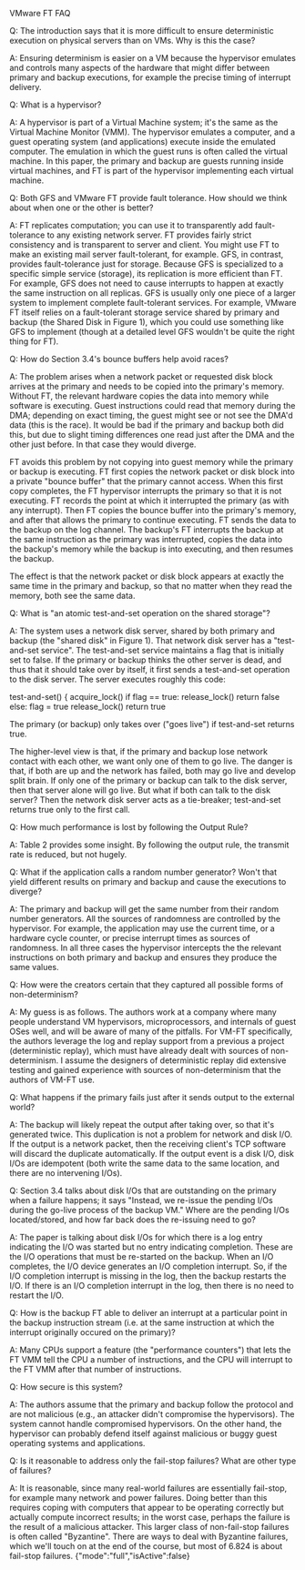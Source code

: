 VMware FT FAQ

Q: The introduction says that it is more difficult to ensure
deterministic execution on physical servers than on VMs. Why is this
the case?

A: Ensuring determinism is easier on a VM because the hypervisor
emulates and controls many aspects of the hardware that might differ
between primary and backup executions, for example the precise timing
of interrupt delivery.

Q: What is a hypervisor?

A: A hypervisor is part of a Virtual Machine system; it's the same as
the Virtual Machine Monitor (VMM). The hypervisor emulates a computer,
and a guest operating system (and applications) execute inside the
emulated computer. The emulation in which the guest runs is often
called the virtual machine. In this paper, the primary and backup are
guests running inside virtual machines, and FT is part of the
hypervisor implementing each virtual machine.

Q: Both GFS and VMware FT provide fault tolerance. How should we
think about when one or the other is better?

A: FT replicates computation; you can use it to transparently add
fault-tolerance to any existing network server. FT provides fairly
strict consistency and is transparent to server and client. You might
use FT to make an existing mail server fault-tolerant, for example.
GFS, in contrast, provides fault-tolerance just for storage. Because
GFS is specialized to a specific simple service (storage), its
replication is more efficient than FT. For example, GFS does not need
to cause interrupts to happen at exactly the same instruction on all
replicas. GFS is usually only one piece of a larger system to
implement complete fault-tolerant services. For example, VMware FT
itself relies on a fault-tolerant storage service shared by primary
and backup (the Shared Disk in Figure 1), which you could use
something like GFS to implement (though at a detailed level GFS
wouldn't be quite the right thing for FT).

Q: How do Section 3.4's bounce buffers help avoid races?

A: The problem arises when a network packet or requested disk block
arrives at the primary and needs to be copied into the primary's memory.
Without FT, the relevant hardware copies the data into memory while
software is executing. Guest instructions could read that memory
during the DMA; depending on exact timing, the guest might see or not
see the DMA'd data (this is the race). It would be bad if the primary
and backup both did this, but due to slight timing differences one
read just after the DMA and the other just before. In that case they
would diverge.

FT avoids this problem by not copying into guest memory while the
primary or backup is executing. FT first copies the network packet or
disk block into a private "bounce buffer" that the primary cannot
access. When this first copy completes, the FT hypervisor interrupts
the primary so that it is not executing. FT records the point at which
it interrupted the primary (as with any interrupt). Then FT copies the
bounce buffer into the primary's memory, and after that allows the
primary to continue executing. FT sends the data to the backup on the
log channel. The backup's FT interrupts the backup at the same
instruction as the primary was interrupted, copies the data into the
backup's memory while the backup is into executing, and then resumes
the backup.

The effect is that the network packet or disk block appears at exactly
the same time in the primary and backup, so that no matter when they
read the memory, both see the same data.

Q: What is "an atomic test-and-set operation on the shared storage"?

A: The system uses a network disk server, shared by both primary and backup
(the "shared disk" in Figure 1). That network disk server has a
"test-and-set service". The test-and-set service maintains a flag that
is initially set to false. If the primary or backup thinks the other
server is dead, and thus that it should take over by itself, it first
sends a test-and-set operation to the disk server. The server executes
roughly this code:

  test-and-set() {
    acquire_lock()
    if flag == true:
      release_lock()
      return false
    else:
      flag = true
      release_lock()
      return true

The primary (or backup) only takes over ("goes live") if test-and-set
returns true.

The higher-level view is that, if the primary and backup lose network
contact with each other, we want only one of them to go live. The danger
is that, if both are up and the network has failed, both may go live and
develop split brain. If only one of the primary or backup can talk to
the disk server, then that server alone will go live. But what if both
can talk to the disk server? Then the network disk server acts as a
tie-breaker; test-and-set returns true only to the first call.

Q: How much performance is lost by following the Output Rule?

A: Table 2 provides some insight. By following the output rule, the
transmit rate is reduced, but not hugely.

Q: What if the application calls a random number generator? Won't that
yield different results on primary and backup and cause the executions
to diverge?

A: The primary and backup will get the same number from their random
number generators. All the sources of randomness are controlled by the
hypervisor. For example, the application may use the current time, or
a hardware cycle counter, or precise interrupt times as sources of
randomness. In all three cases the hypervisor intercepts the the
relevant instructions on both primary and backup and ensures they
produce the same values.

Q: How were the creators certain that they captured all possible forms
of non-determinism?

A: My guess is as follows. The authors work at a company where many
people understand VM hypervisors, microprocessors, and internals of guest
OSes well, and will be aware of many of the pitfalls. For VM-FT
specifically, the authors leverage the log and replay support from a
previous a project (deterministic replay), which must have already
dealt with sources of non-determinism. I assume the designers of
deterministic replay did extensive testing and gained experience
with sources of non-determinism that the authors of VM-FT use.

Q: What happens if the primary fails just after it sends output to the
external world?

A: The backup will likely repeat the output after taking over, so that
it's generated twice. This duplication is not a problem for network
and disk I/O. If the output is a network packet, then the receiving
client's TCP software will discard the duplicate automatically. If the
output event is a disk I/O, disk I/Os are idempotent (both write the
same data to the same location, and there are no intervening I/Os).

Q: Section 3.4 talks about disk I/Os that are outstanding on the
primary when a failure happens; it says "Instead, we re-issue the
pending I/Os during the go-live process of the backup VM." Where are
the pending I/Os located/stored, and how far back does the re-issuing
need to go?

A: The paper is talking about disk I/Os for which there is a log entry
indicating the I/O was started but no entry indicating completion.
These are the I/O operations that must be re-started on the backup.
When an I/O completes, the I/O device generates an I/O completion
interrupt. So, if the I/O completion interrupt is missing in the log,
then the backup restarts the I/O. If there is an I/O completion
interrupt in the log, then there is no need to restart the I/O.

Q: How is the backup FT able to deliver an interrupt at a particular
point in the backup instruction stream (i.e. at the same instruction
at which the interrupt originally occured on the primary)?

A: Many CPUs support a feature (the "performance counters") that
lets the FT VMM tell the CPU a number of instructions, and the CPU
will interrupt to the FT VMM after that number of instructions.

Q: How secure is this system?

A: The authors assume that the primary and backup follow the protocol
and are not malicious (e.g., an attacker didn't compromise the
hypervisors). The system cannot handle compromised hypervisors. On the
other hand, the hypervisor can probably defend itself against
malicious or buggy guest operating systems and applications.

Q: Is it reasonable to address only the fail-stop failures? What are
other type of failures?

A: It is reasonable, since many real-world failures are essentially
fail-stop, for example many network and power failures. Doing better
than this requires coping with computers that appear to be operating
correctly but actually compute incorrect results; in the worst case,
perhaps the failure is the result of a malicious attacker. This larger
class of non-fail-stop failures is often called "Byzantine". There are
ways to deal with Byzantine failures, which we'll touch on at the end
of the course, but most of 6.824 is about fail-stop failures.
{"mode":"full","isActive":false}